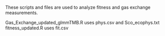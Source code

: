 These scripts and files are used to analyze fitness and gas exchange measurements. 

Gas_Exchange_updated_glmmTMB.R uses phys.csv and Sco_ecophys.txt 
fitness_updated.R uses fit.csv


